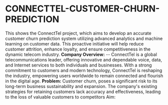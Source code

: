 # CONNECTTEL-CUSTOMER-CHURN-PREDICTION
This shows the ConnectTel project, which aims to develop an accurate customer churn prediction system utilizing advanced analytics and machine learning on customer data. This proactive initiative will help reduce customer attrition, enhance loyalty, and ensure competitiveness in the dynamic telecom industry.
**Company Overview:**
-- ConnectTel is a global telecommunications leader, offering innovative and dependable voice, data, and Internet services to both individuals and businesses. With a strong commitment to customers and modern technology, ConnectTel is reshaping the industry, empowering users worldwide to remain connected and flourish in the digital age.
**Problem:**
Customer churn, poses a significant risk to its long-term business sustainability and expansion. 
The company's existing strategies for retaining customers lack accuracy and effectiveness, leading to the loss of valuable customers to competitors
Aim:



